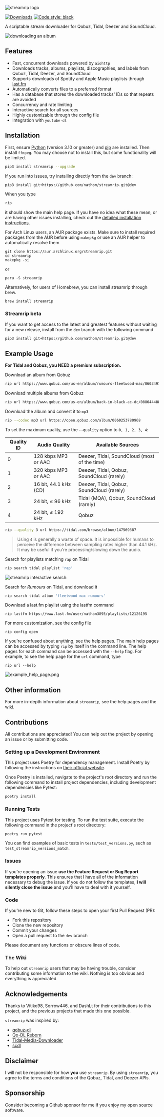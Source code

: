![streamrip logo](https://github.com/nathom/streamrip/blob/dev/demo/logo.svg?raw=true)

[![Downloads](https://pepy.tech/badge/streamrip)](https://pepy.tech/project/streamrip)
[![Code style: black](https://img.shields.io/badge/code%20style-black-000000.svg)](https://github.com/python/black)

A scriptable stream downloader for Qobuz, Tidal, Deezer and SoundCloud.

![downloading an album](https://github.com/nathom/streamrip/blob/dev/demo/download_album.png?raw=true)

## Features

- Fast, concurrent downloads powered by `aiohttp`
- Downloads tracks, albums, playlists, discographies, and labels from Qobuz, Tidal, Deezer, and SoundCloud
- Supports downloads of Spotify and Apple Music playlists through [last.fm](https://www.last.fm)
- Automatically converts files to a preferred format
- Has a database that stores the downloaded tracks' IDs so that repeats are avoided
- Concurrency and rate limiting
- Interactive search for all sources
- Highly customizable through the config file
- Integration with `youtube-dl`

## Installation

First, ensure [Python](https://www.python.org/downloads/) (version 3.10 or greater) and [pip](https://pip.pypa.io/en/stable/installing/) are installed. Then install `ffmpeg`. You may choose not to install this, but some functionality will be limited.

```bash
pip3 install streamrip --upgrade
```

If you run into issues, try installing directly from the `dev` branch:

```bash
pip3 install git+https://github.com/nathom/streamrip.git@dev
```

When you type

```bash
rip
```

it should show the main help page. If you have no idea what these mean, or are having other issues installing, check out the [detailed installation instructions](https://github.com/nathom/streamrip/wiki#detailed-installation-instructions).

For Arch Linux users, an AUR package exists. Make sure to install required packages from the AUR before using `makepkg` or use an AUR helper to automatically resolve them.
```
git clone https://aur.archlinux.org/streamrip.git
cd streamrip
makepkg -si
```
 or
 ```
paru -S streamrip
```

Alternatively, for users of Homebrew, you can install streamrip through brew.
```
brew install streamrip
```

### Streamrip beta

If you want to get access to the latest and greatest features without waiting for a new release, install
from the `dev` branch with the following command

```bash
pip3 install git+https://github.com/nathom/streamrip.git@dev
```

## Example Usage

**For Tidal and Qobuz, you NEED a premium subscription.**

Download an album from Qobuz

```bash
rip url https://www.qobuz.com/us-en/album/rumours-fleetwood-mac/0603497941032
```

Download multiple albums from Qobuz

```bash
rip url https://www.qobuz.com/us-en/album/back-in-black-ac-dc/0886444889841 https://www.qobuz.com/us-en/album/blue-train-john-coltrane/0060253764852
```

Download the album and convert it to `mp3`

```bash
rip --codec mp3 url https://open.qobuz.com/album/0060253780968
```

To set the maximum quality, use the `--quality` option to `0, 1, 2, 3, 4`:

| Quality ID | Audio Quality         | Available Sources                            |
| ---------- | --------------------- | -------------------------------------------- |
| 0          | 128 kbps MP3 or AAC   | Deezer, Tidal, SoundCloud (most of the time) |
| 1          | 320 kbps MP3 or AAC   | Deezer, Tidal, Qobuz, SoundCloud (rarely)    |
| 2          | 16 bit, 44.1 kHz (CD) | Deezer, Tidal, Qobuz, SoundCloud (rarely)    |
| 3          | 24 bit, ≤ 96 kHz      | Tidal (MQA), Qobuz, SoundCloud (rarely)      |
| 4          | 24 bit, ≤ 192 kHz     | Qobuz                                        |

```bash
rip --quality 3 url https://tidal.com/browse/album/147569387
```

> Using `4` is generally a waste of space. It is impossible for humans to perceive the difference between sampling rates higher than 44.1 kHz. It may be useful if you're processing/slowing down the audio.

Search for playlists matching `rap` on Tidal

```bash
rip search tidal playlist 'rap'
```

![streamrip interactive search](https://github.com/nathom/streamrip/blob/dev/demo/playlist_search.png?raw=true)

Search for *Rumours* on Tidal, and download it

```bash
rip search tidal album 'fleetwood mac rumours'
```

Download a last.fm playlist using the lastfm command

```
rip lastfm https://www.last.fm/user/nathan3895/playlists/12126195
```

For more customization, see the config file

```
rip config open
```

If you're confused about anything, see the help pages. The main help pages can be accessed by typing `rip` by itself in the command line. The help pages for each command can be accessed with the `--help` flag. For example, to see the help page for the `url` command, type

```
rip url --help
```

![example_help_page.png](https://github.com/nathom/streamrip/blob/dev/demo/example_help_page.png?raw=true)

## Other information

For more in-depth information about `streamrip`, see the help pages and the [wiki](https://github.com/nathom/streamrip/wiki/).

## Contributions

All contributions are appreciated! You can help out the project by opening an issue
or by submitting code.

### Setting up a Development Environment

This project uses Poetry for dependency management. Install Poetry by following the instructions on [their official website](https://python-poetry.org/docs/#installation).

Once Poetry is installed, navigate to the project's root directory and run the following command to install project dependencies, including development dependencies like Pytest:

```bash
poetry install
```

### Running Tests

This project uses Pytest for testing. To run the test suite, execute the following command in the project's root directory:

```bash
poetry run pytest
```

You can find examples of basic tests in `tests/test_versions.py`, such as `test_streamrip_versions_match`.

### Issues

If you're opening an issue **use the Feature Request or Bug Report templates properly**. This ensures
that I have all of the information necessary to debug the issue. If you do not follow the templates,
**I will silently close the issue** and you'll have to deal with it yourself.

### Code

If you're new to Git, follow these steps to open your first Pull Request (PR):

- Fork this repository
- Clone the new repository
- Commit your changes
- Open a pull request to the `dev` branch

Please document any functions or obscure lines of code.

### The Wiki

To help out `streamrip` users that may be having trouble, consider contributing some information to the wiki.
Nothing is too obvious and everything is appreciated.

## Acknowledgements

Thanks to Vitiko98, Sorrow446, and DashLt for their contributions to this project, and the previous projects that made this one possible.

`streamrip` was inspired by:

- [qobuz-dl](https://github.com/vitiko98/qobuz-dl)
- [Qo-DL Reborn](https://github.com/badumbass/Qo-DL-Reborn)
- [Tidal-Media-Downloader](https://github.com/yaronzz/Tidal-Media-Downloader)
- [scdl](https://github.com/flyingrub/scdl)

## Disclaimer

I will not be responsible for how **you** use `streamrip`. By using `streamrip`, you agree to the terms and conditions of the Qobuz, Tidal, and Deezer APIs.

## Sponsorship

Consider becoming a Github sponsor for me if you enjoy my open source software.

